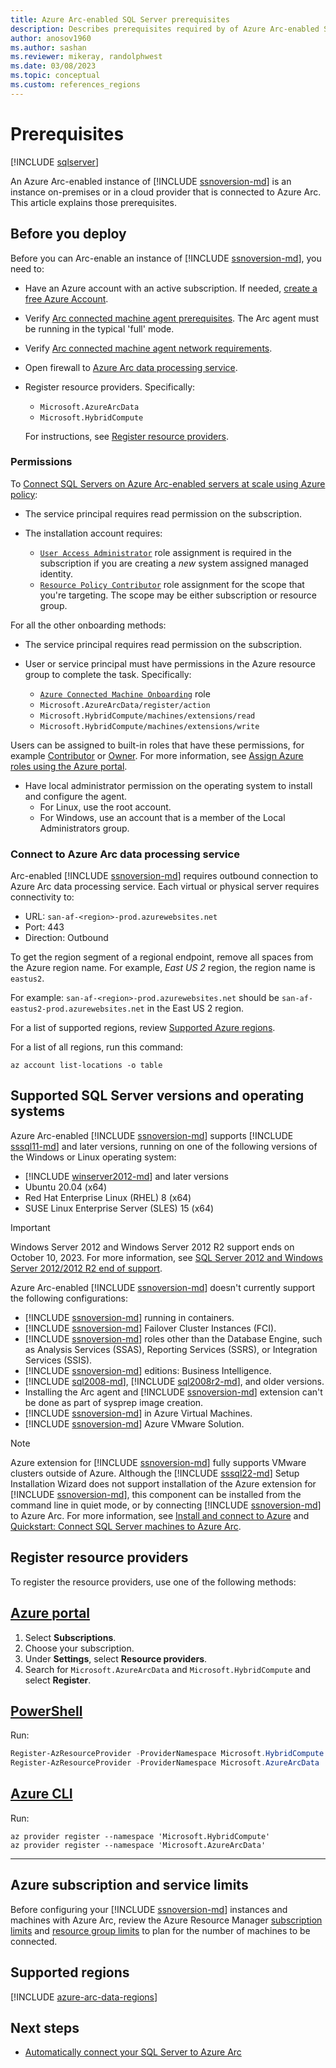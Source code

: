 ```yaml
---
title: Azure Arc-enabled SQL Server prerequisites
description: Describes prerequisites required by of Azure Arc-enabled SQL Server.
author: anosov1960
ms.author: sashan
ms.reviewer: mikeray, randolphwest
ms.date: 03/08/2023
ms.topic: conceptual
ms.custom: references_regions
---
```


# Prerequisites

[!INCLUDE [sqlserver](../../includes/applies-to-version/sqlserver.md)]

An Azure Arc-enabled instance of [!INCLUDE [ssnoversion-md](../../includes/ssnoversion-md.md)] is an instance on-premises or in a cloud provider that is connected to Azure Arc. This article explains those prerequisites.

## Before you deploy

Before you can Arc-enable an instance of [!INCLUDE [ssnoversion-md](../../includes/ssnoversion-md.md)], you need to:

- Have an Azure account with an active subscription. If needed, [create a free Azure Account](https://azure.microsoft.com/free/).
- Verify [Arc connected machine agent prerequisites](/azure/azure-arc/servers/prerequisites).  The Arc agent must be running in the typical 'full' mode.
- Verify [Arc connected machine agent network requirements](/azure/azure-arc/servers/network-requirements).
- Open firewall to [Azure Arc data processing service](#connect-to-azure-arc-data-processing-service).
- Register resource providers. Specifically:
  - `Microsoft.AzureArcData`
  - `Microsoft.HybridCompute`

  For instructions, see [Register resource providers](#register-resource-providers).

### Permissions

To [Connect SQL Servers on Azure Arc-enabled servers at scale using Azure policy](connect-at-scale-policy.md):

- The service principal requires read permission on the subscription.

- The installation account requires:

  - [`User Access Administrator`](/azure/role-based-access-control/built-in-roles#user-access-administrator) role assignment is required in the subscription if you are creating a *new* system assigned managed identity.
  - [`Resource Policy Contributor`](/azure/role-based-access-control/built-in-roles#resource-policy-contributor) role assignment for the scope that you're targeting. The scope may be either subscription or resource group.

For all the other onboarding methods:

- The service principal requires read permission on the subscription.

- User or service principal must have permissions in the Azure resource group to complete the task. Specifically:

  - [`Azure Connected Machine Onboarding`](/azure/role-based-access-control/built-in-roles#azure-connected-machine-onboarding) role
  - `Microsoft.AzureArcData/register/action`
  - `Microsoft.HybridCompute/machines/extensions/read`
  - `Microsoft.HybridCompute/machines/extensions/write`

Users can be assigned to built-in roles that have these permissions, for example [Contributor](/azure/role-based-access-control/built-in-roles#contributor) or [Owner](/azure/role-based-access-control/built-in-roles#owner). For more information, see [Assign Azure roles using the Azure portal](/azure/role-based-access-control/role-assignments-portal).

- Have local administrator permission on the operating system to install and configure the agent.
  - For Linux, use the root account.
  - For Windows, use an account that is a member of the Local Administrators group.

### Connect to Azure Arc data processing service

Arc-enabled [!INCLUDE [ssnoversion-md](../../includes/ssnoversion-md.md)] requires outbound connection to Azure Arc data processing service. Each virtual or physical server requires connectivity to:

- URL: `san-af-<region>-prod.azurewebsites.net`
- Port: 443
- Direction: Outbound

To get the region segment of a regional endpoint, remove all spaces from the Azure region name. For example, *East US 2* region, the region name is `eastus2`.

For example: `san-af-<region>-prod.azurewebsites.net` should be `san-af-eastus2-prod.azurewebsites.net` in the East US 2 region.

For a list of supported regions, review [Supported Azure regions](overview.md#supported-azure-regions).

For a list of all regions, run this command:

```azcli
az account list-locations -o table
```

## Supported SQL Server versions and operating systems

Azure Arc-enabled [!INCLUDE [ssnoversion-md](../../includes/ssnoversion-md.md)] supports [!INCLUDE [sssql11-md](../../includes/sssql11-md.md)] and later versions, running on one of the following versions of the Windows or Linux operating system:

- [!INCLUDE [winserver2012-md](../../includes/winserver2012-md.md)] and later versions
- Ubuntu 20.04 (x64)
- Red Hat Enterprise Linux (RHEL) 8 (x64)
- SUSE Linux Enterprise Server (SLES) 15 (x64)

> [!IMPORTANT]  
> Windows Server 2012 and Windows Server 2012 R2 support ends on October 10, 2023. For more information, see [SQL Server 2012 and Windows Server 2012/2012 R2 end of support](/lifecycle/announcements/sql-server-2012-windows-server-2012-2012-r2-end-of-support).

Azure Arc-enabled [!INCLUDE [ssnoversion-md](../../includes/ssnoversion-md.md)] doesn't currently support the following configurations:

- [!INCLUDE [ssnoversion-md](../../includes/ssnoversion-md.md)] running in containers.
- [!INCLUDE [ssnoversion-md](../../includes/ssnoversion-md.md)] Failover Cluster Instances (FCI).
- [!INCLUDE [ssnoversion-md](../../includes/ssnoversion-md.md)] roles other than the Database Engine, such as Analysis Services (SSAS), Reporting Services (SSRS), or Integration Services (SSIS).
- [!INCLUDE [ssnoversion-md](../../includes/ssnoversion-md.md)] editions: Business Intelligence.
- [!INCLUDE [sql2008-md](../../includes/sql2008-md.md)], [!INCLUDE [sql2008r2-md](../../includes/sql2008r2-md.md)], and older versions.
- Installing the Arc agent and [!INCLUDE [ssnoversion-md](../../includes/ssnoversion-md.md)] extension can't be done as part of sysprep image creation.
- [!INCLUDE [ssnoversion-md](../../includes/ssnoversion-md.md)] in Azure Virtual Machines.
- [!INCLUDE [ssnoversion-md](../../includes/ssnoversion-md.md)] Azure VMware Solution.

> [!NOTE]  
> Azure extension for [!INCLUDE [ssnoversion-md](../../includes/ssnoversion-md.md)] fully supports VMware clusters outside of Azure. Although the [!INCLUDE [sssql22-md](../../includes/sssql22-md.md)] Setup Installation Wizard does not support installation of the Azure extension for [!INCLUDE [ssnoversion-md](../../includes/ssnoversion-md.md)], this component can be installed from the command line in quiet mode, or by connecting [!INCLUDE [ssnoversion-md](../../includes/ssnoversion-md.md)] to Azure Arc. For more information, see [Install and connect to Azure](../../database-engine/install-windows/install-sql-server-from-the-command-prompt.md#install-and-connect-to-azure) and [Quickstart: Connect SQL Server machines to Azure Arc](quick-enabled-sql-server.md).

## Register resource providers

To register the resource providers, use one of the following methods:

## [Azure portal](#tab/azure)

1. Select **Subscriptions**.
1. Choose your subscription.
1. Under **Settings**, select **Resource providers**.
1. Search for `Microsoft.AzureArcData` and `Microsoft.HybridCompute` and select **Register**.

## [PowerShell](#tab/powershell)

Run:

```powershell
Register-AzResourceProvider -ProviderNamespace Microsoft.HybridCompute
Register-AzResourceProvider -ProviderNamespace Microsoft.AzureArcData
```

## [Azure CLI](#tab/az)

Run:

```azurecli
az provider register --namespace 'Microsoft.HybridCompute'
az provider register --namespace 'Microsoft.AzureArcData'
```


---
## Azure subscription and service limits

Before configuring your [!INCLUDE [ssnoversion-md](../../includes/ssnoversion-md.md)] instances and machines with Azure Arc, review the Azure Resource Manager [subscription limits](/azure/azure-resource-manager/management/azure-subscription-service-limits#subscription-limits) and [resource group limits](/azure/azure-resource-manager/management/azure-subscription-service-limits#resource-group-limits) to plan for the number of machines to be connected. 

## Supported regions

[!INCLUDE [azure-arc-data-regions](includes/azure-arc-data-regions.md)]

## Next steps

- [Automatically connect your SQL Server to Azure Arc](automatically-connect.md)


